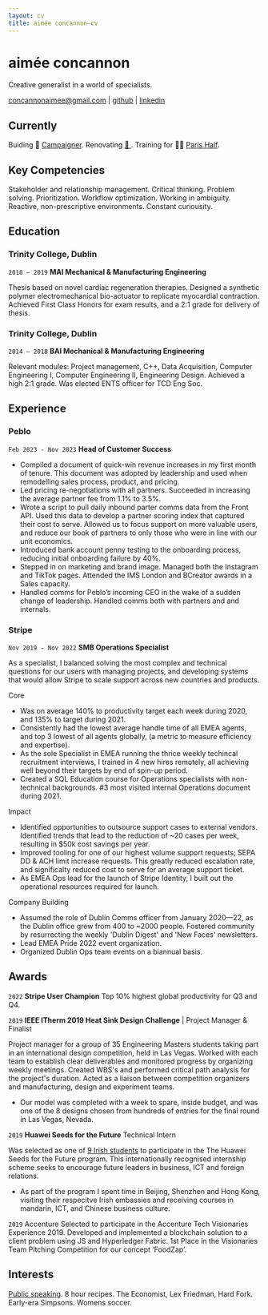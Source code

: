 ```yaml
---
layout: cv
title: aimée concannon—cv
---
```

# aimée concannon
Creative generalist in a world of specialists.

<div id="webaddress">
<a href="concannonaimee@gmail.com">concannonaimee@gmail.com</a>
| <a href="https://github.com/aconcan">github</a>
| <a href="https://www.linkedin.com/in/aimeeconcannon/">linkedin</a>
</div>


## Currently
Buiding 🔨 <a href="https://github.com/aconcan/campaigner">Campaigner</a>. Renovating <a href="https://i2-prod.dublinlive.ie/incoming/article21906157.ece/ALTERNATES/s615b/0_sally-1.jpg"> 🏡 </a>. Training for 🏃‍♀️ <a href="https://www.harmoniemutuellesemideparis.com/en/">Paris Half</a>.
## Key Competencies
Stakeholder and relationship management. Critical thinking. Problem solving. Prioritization. Workflow optimization. Working in ambiguity. Reactive, non-prescriptive environments. Constant curiousity. 

## Education
### Trinity College, Dublin
`2018 – 2019`
__MAI Mechanical & Manufacturing Engineering__

Thesis based on novel cardiac regeneration therapies. Designed a synthetic polymer electromechanical bio-actuator to replicate myocardial contraction. Achieved First Class Honors for exam results, and a 2:1 grade for delivery of thesis. 

### Trinity College, Dublin
`2014 – 2018`
__BAI Mechanical & Manufacturing Engineering__

Relevant modules: Project management, C++, Data Acquisition, Computer Engineering I, Computer Engineering II, Engineering Design. Achieved a high 2:1 grade. Was elected ENTS officer for TCD Eng Soc.

## Experience
### Peblo
`Feb 2023 - Nov 2023`
**Head of Customer Success**

* Compiled a document of quick-win revenue increases in my first month of tenure. This document was adopted by leadership and used when remodelling sales process, product, and pricing.
* Led pricing re-negotiations with all partners. Succeeded in increasing the average partner fee from 1.1% to 3.5%.
* Wrote a script to pull daily inbound parter comms data from the Front API. Used this data to develop a partner scoring index that captured their cost to serve. Allowed us to focus support on more valuable users, and reduce our book of partners to only those who were in line with our unit economics. 
* Introduced bank account penny testing to the onboarding process, reducing initial onboarding failure by 40%.
* Stepped in on marketing and brand image. Managed both the Instagram and TikTok pages. Attended the IMS London and BCreator awards in a Sales capacity. 
* Handled comms for Peblo’s incoming CEO in the wake of a sudden change of leadership. Handled comms both with partners and and internals. 

### Stripe
`Nov 2019 - Nov 2022`
**SMB Operations Specialist**

As a specialist, I balanced solving the most complex and technical questions for our users with managing projects, and developing systems that would allow Stripe to scale support across new countries and products.

Core

* Was on average 140% to productivity target each week during 2020, and 135% to target
during 2021.
* Consistently had the lowest average handle time of all EMEA agents, and top 3 lowest of all agents globally, (a metric to measure efficiency and expertise).
* As the sole Specialist in EMEA running the thrice weekly techincal recruitment interviews, I trained in 4 new hires remotely, all achieving well
beyond their targets by end of spin-up period.
* Created a SQL Education course for Operations specialists with non-technical backgrounds. #3 most visited internal
Operations document during 2021.

Impact

* Identified opportunities to outsource support cases to external vendors. Identified trends that lead to the reduction of ~20 cases per week, resulting in $50k cost savings per year.
* Improved tooling for one of our highest volume support requests; SEPA DD & ACH limit increase requests. This greatly reduced escalation rate, and significalty reduced cost to serve for an average support ticket.
* As EMEA Ops lead for the launch of Stripe Identity, I built out the operational resources required for launch.

Company Building

* Assumed the role of Dublin Comms officer from January 2020—22, as the Dublin office grew from 400 to ~2000 people. Fostered community by resurrecting the weekly 'Dublin Digest' and 'New Faces' newsletters. 
* Lead EMEA Pride 2022 event organization.
* Organized Dublin Ops team events on a biannual basis. 

## Awards
`2022`
**Stripe User Champion** Top 10% highest global productivity for Q3 and Q4.

`2019`
__IEEE ITherm 2019 Heat Sink Design Challenge__
| Project Manager & Finalist

Project manager for a group of 35 Engineering Masters students taking part in an international design
competition, held in Las Vegas. Worked with each team to establish clear deliverables and monitored
progress by organizing weekly meetings. Created WBS's and performed critical path analysis for the
project's duration. Acted as a liaison between competition organizers and manufacturing, design and
experiment teams. 

* Our model was completed with a week to spare, inside budget, and was one of the 8
designs chosen from hundreds of entries for the final round in Las Vegas, Nevada.

`2019`
__Huawei Seeds for the Future__ Technical Intern

Was selected as one of <a href="https://www.linkedin.com/posts/aimeeconcannon_huawei-huaweitechnologies-seedsforthefuture-activity-6565322127329763328-MowE?utm_source=share&utm_medium=member_desktop">9 Irish students</a> to participate in the The Huawei Seeds for the Future program. This internationally recognised internship scheme seeks to encourage future leaders in business, ICT and foreign relations. 

* As part of the program I spent time in Beijing, Shenzhen and Hong Kong, visiting their respecitve Irish embassies and receiving courses in mandarin, ICT, and Chinese business culture.

`2019`
Accenture
Selected to participate in the Accenture Tech Visionaries Experience 2019. Developed and implemented a blockchain solution to a client problem using JS and Hyperledger Fabric. 1st Place in the Visionaries Team Pitching Competition for our concept ‘FoodZap’.


## Interests
<a href="https://www.seanchoiche.com/stayintouch">Public speaking</a>. 8 hour recipes. The Economist, Lex Friedman, Hard Fork. Early-era Simpsons. Womens soccer.


<!-- ### Footer Last updated: December 2023 -->


